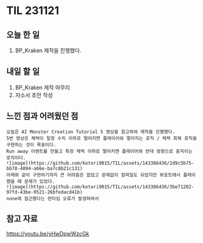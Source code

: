 TIL 231121
======


오늘 한 일
------

  1. BP_Kraken 제작을 진행했다.



내일 할 일
------
  1. BP_Kraken 제작 마무리
  2. 자소서 초안 작성 



느낀 점과 어려웠던 점
------
```
오늘은 AI Monster Creation Tutorial 5 영상을 참고하여 제작을 진행했다.
5번 영상은 체력이 일정 수치 이하로 떨어지면 플레이어와 멀어지는 로직 / 체력 회복 로직을 구현하는 것이 목표이다.
Run away 이벤트를 만들고 특정 체력 이하로 떨어지면 플레이어와 반대 방향으로 움직이는 로직이다.
![image](https://github.com/kotori9015/TIL/assets/143386436/2d9c5b75-bb78-4094-a66e-ba7c8b21c131)
아래와 같이 구현하기까지 큰 어려움은 없었고 문제없이 컴파일도 되었지만 뷰포트에서 플레이했을 때 문제가 있었다.
![image](https://github.com/kotori9015/TIL/assets/143386436/3be71202-97fd-43be-9521-26bfedacd41b)
none에 접근했다는 런타임 오류가 발생하여서 

```

참고 자료
------
https://youtu.be/yHwDpwWzcGk
